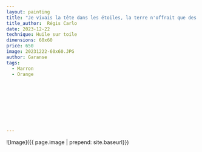```yaml
---
layout: painting
title: "Je vivais la tête dans les étoiles, la terre n'offrait que des épines pour ma peau sensible. Je veux m'ancrer dans le monde de ceux qui tapissent les chemins de leur amour."
title_author:  Régis Carlo                                                        
date: 2023-12-22
technique: Huile sur toile 
dimensions: 60x60
price: 650
image: 20231222-60x60.JPG
author: Garanse
tags:
  - Marron
  - Orange
  
  
  
  
  
  
  
  
  
---
```

![Image]({{ page.image | prepend: site.baseurl}})

